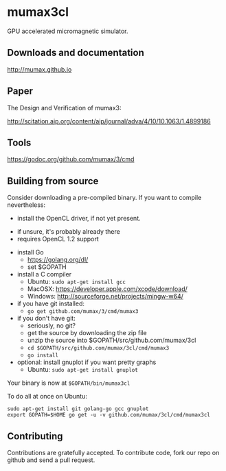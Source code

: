 mumax3cl 
======

GPU accelerated micromagnetic simulator.


Downloads and documentation
---------------------------

http://mumax.github.io


Paper
-----

The Design and Verification of mumax3:

http://scitation.aip.org/content/aip/journal/adva/4/10/10.1063/1.4899186


Tools
-----

https://godoc.org/github.com/mumax/3/cmd


Building from source
--------------------

Consider downloading a pre-compiled binary. If you want to compile nevertheless:

  * install the OpenCL driver, if not yet present.
   - if unsure, it's probably already there
   - requires OpenCL 1.2 support
  * install Go 
    - https://golang.org/dl/
    - set $GOPATH
  * install a C compiler
    - Ubuntu: `sudo apt-get install gcc`
    - MacOSX: https://developer.apple.com/xcode/download/
    - Windows: http://sourceforge.net/projects/mingw-w64/
  * if you have git installed: 
    - `go get github.com/mumax/3/cmd/mumax3`
  * if you don't have git:
    - seriously, no git?
    - get the source by downloading the zip file
    - unzip the source into $GOPATH/src/github.com/mumax/3cl
    - `cd $GOPATH/src/github.com/mumax/3cl/cmd/mumax3`
    - `go install`
  * optional: install gnuplot if you want pretty graphs
    - Ubuntu: `sudo apt-get install gnuplot`

Your binary is now at `$GOPATH/bin/mumax3cl`

To do all at once on Ubuntu:
```
sudo apt-get install git golang-go gcc gnuplot
export GOPATH=$HOME go get -u -v github.com/mumax/3cl/cmd/mumax3cl
```

Contributing
------------

Contributions are gratefully accepted. To contribute code, fork our repo on github and send a pull request.
